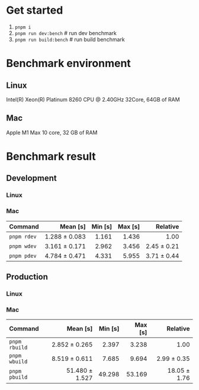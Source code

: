 # Get started
1. `pnpm i`
2. `pnpm run dev:bench` # run dev benchmark
3. `pnpm run build:bench` # run build benchmark

<!---benchStart-->
# Benchmark environment
## Linux
Intel(R) Xeon(R) Platinum 8260 CPU @ 2.40GHz 32Core, 64GB of RAM
## Mac
Apple M1 Max 10 core, 32 GB of RAM

# Benchmark result

## Development 

### Linux 


### Mac
| Command | Mean [s] | Min [s] | Max [s] | Relative |
|:---|---:|---:|---:|---:|
| `pnpm rdev` | 1.288 ± 0.083 | 1.161 | 1.436 | 1.00 |
| `pnpm wdev` | 3.161 ± 0.171 | 2.962 | 3.456 | 2.45 ± 0.21 |
| `pnpm pdev` | 4.784 ± 0.471 | 4.331 | 5.955 | 3.71 ± 0.44 |


## Production

### Linux 


### Mac
| Command | Mean [s] | Min [s] | Max [s] | Relative |
|:---|---:|---:|---:|---:|
| `pnpm rbuild` | 2.852 ± 0.265 | 2.397 | 3.238 | 1.00 |
| `pnpm wbuild` | 8.519 ± 0.611 | 7.685 | 9.694 | 2.99 ± 0.35 |
| `pnpm pbuild` | 51.480 ± 1.527 | 49.298 | 53.169 | 18.05 ± 1.76 |

<!---benchEnd-->
	
	
	
